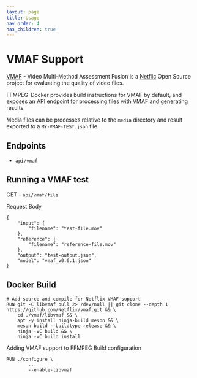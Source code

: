 ```yaml
---
layout: page
title: Usage
nav_order: 4
has_children: true
---
```


# VMAF Support

[VMAF](https://github.com/Netflix/vmaf) - Video Multi-Method Assessment Fusion is a [Netflic](https://github.com/Netflix) Open Source project for evaluating the quality of video files.

FFMPEG-Docker provides build instructions for VMAF by default, and exposes an API endpoint for processing files with VMAF and generating results.

Media files can be processes relative to the `media` directory and result exported to a `MY-VMAF-TEST.json` file.

## Endpoints

* `api/vmaf`

## Running a VMAF test

GET - `api/vmaf/file`

Request Body

```
{
    "input": {
        "filename": "test-file.mov"
    },
    "reference": {
        "filename": "reference-file.mov"
    },
    "output": "test-output.json",
    "model": "vmaf_v0.6.1.json"
}
```

## Docker Build

```
# Add source and compile for Netflix VMAF support
RUN git -C libvmaf pull 2> /dev/null || git clone --depth 1 https://github.com/Netflix/vmaf.git && \
    cd ./vmaf/libvmaf && \
    apt -y install ninja-build meson && \
    meson build --buildtype release && \
    ninja -vC build && \
    ninja -vC build install
```

Adding VMAF support to FFMPEG Build configuration

```
RUN ./configure \
        ...
        --enable-libvmaf
```